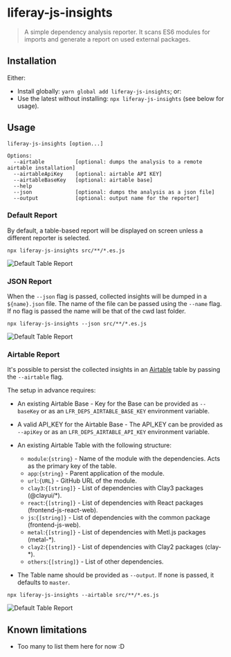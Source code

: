 # liferay-js-insights

> A simple dependency analysis reporter. It scans ES6 modules for imports and generate a report on used external packages.

## Installation

Either:

-   Install globally: `yarn global add liferay-js-insights`; or:
-   Use the latest without installing: `npx liferay-js-insights` (see below for usage).

## Usage

```
liferay-js-insights [option...]

Options:
  --airtable          [optional: dumps the analysis to a remote airtable installation]
  --airtableApiKey    [optional: airtable API KEY]
  --airtableBaseKey   [optional: airtable base]
  --help
  --json              [optional: dumps the analysis as a json file]
  --output            [optional: output name for the reporter]
```

### Default Report

By default, a table-based report will be displayed on screen unless a different reporter is selected.

`npx liferay-js-insights src/**/*.es.js`

![Default Table Report](/docs/img/report_table.png)

### JSON Report

When the `--json` flag is passed, collected insights will be dumped in a `${name}.json` file. The name of the file can be passed using the `--name` flag. If no flag is passed the name will be that of the cwd last folder.

`npx liferay-js-insights --json src/**/*.es.js`

![Default Table Report](/docs/img/report_json.png)

### Airtable Report

It's possible to persist the collected insights in an [Airtable](https://airtable.com) table by passing the `--airtable` flag.

The setup in advance requires:
- An existing Airtable Base
		- Key for the Base can be provided as `--baseKey` or as an `LFR_DEPS_AIRTABLE_BASE_KEY` environment variable.
- A valid API_KEY for the Airtable Base
		- The API_KEY can be provided as `--apiKey` or as an `LFR_DEPS_AIRTABLE_API_KEY` environment variable.
- An existing Airtable Table with the following structure:
  - `module`:`{string}` - Name of the module with the dependencies. Acts as the primary key of the table.
  - `app`:`{string}` - Parent application of the module.
  - `url`:`{URL}` - GitHub URL of the module.
  - `clay3`:`{[string]}` - List of dependencies with Clay3 packages (@clayui/*).
  - `react`:`{[string]}` - List of dependencies with React packages (frontend-js-react-web).
  - `js`:`{[string]}` - List of dependencies with the common package (frontend-js-web).
  - `metal`:`{[string]}` - List of dependencies with Metl.js packages (metal-*).
  - `clay2`:`{[string]}` - List of dependencies with Clay2 packages (clay-*).
  - `others`:`{[string]}` - List of other dependencies.

- The Table name should be provided as `--output`. If none is passed, it defaults to `master`.

`npx liferay-js-insights --airtable src/**/*.es.js`

![Default Table Report](/docs/img/report_airtable.png)

## Known limitations

- Too many to list them here for now :D